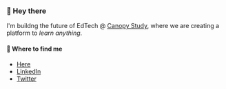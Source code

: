 ### 👋 Hey there

I'm buildng the future of EdTech @ [Canopy Study](https://canopy.study), where we are creating a platform to *learn anything*.

#### 🧐 Where to find me

- [Here](https://github.com/ethancatzel)
- [LinkedIn](https://www.linkedin.com/in/ethancatzel/)
- [Twitter](https://twitter.com/ethancatzel)



<!--
**ethancatzel/ethancatzel** is a ✨ _special_ ✨ repository because its `README.md` (this file) appears on your GitHub profile.

Here are some ideas to get you started:

- 🔭 I’m currently working on ...
- 🌱 I’m currently learning ...
- 👯 I’m looking to collaborate on ...
- 🤔 I’m looking for help with ...
- 💬 Ask me about ...
- 📫 How to reach me: ...
- 😄 Pronouns: ...
- ⚡ Fun fact: ...
-->
